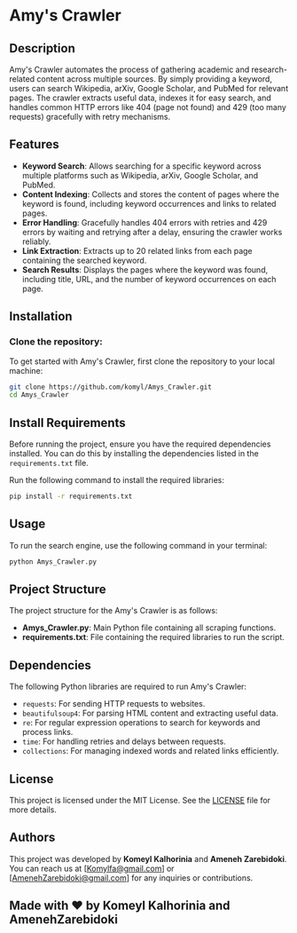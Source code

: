 # Amy's Crawler

## Description

Amy's Crawler automates the process of gathering academic and research-related content across multiple sources. By simply providing a keyword, users can search Wikipedia, arXiv, Google Scholar, and PubMed for relevant pages. The crawler extracts useful data, indexes it for easy search, and handles common HTTP errors like 404 (page not found) and 429 (too many requests) gracefully with retry mechanisms.

## Features

- **Keyword Search**: Allows searching for a specific keyword across multiple platforms such as Wikipedia, arXiv, Google Scholar, and PubMed.
- **Content Indexing**: Collects and stores the content of pages where the keyword is found, including keyword occurrences and links to related pages.
- **Error Handling**: Gracefully handles 404 errors with retries and 429 errors by waiting and retrying after a delay, ensuring the crawler works reliably.
- **Link Extraction**: Extracts up to 20 related links from each page containing the searched keyword.
- **Search Results**: Displays the pages where the keyword was found, including title, URL, and the number of keyword occurrences on each page.

## Installation

### Clone the repository:

To get started with Amy's Crawler, first clone the repository to your local machine:

```bash
git clone https://github.com/komyl/Amys_Crawler.git
cd Amys_Crawler
```

## Install Requirements

Before running the project, ensure you have the required dependencies installed. You can do this by installing the dependencies listed in the `requirements.txt` file.

Run the following command to install the required libraries:

  ```bash
  pip install -r requirements.txt
 ```

## Usage

To run the search engine, use the following command in your terminal:

```bash
python Amys_Crawler.py
```

## Project Structure

The project structure for the Amy's Crawler is as follows:  

- **Amys_Crawler.py**: Main Python file containing all scraping functions.
- **requirements.txt**: File containing the required libraries to run the script.


## Dependencies

The following Python libraries are required to run Amy's Crawler:

- `requests`: For sending HTTP requests to websites.
- `beautifulsoup4`: For parsing HTML content and extracting useful data.
- `re`: For regular expression operations to search for keywords and process links.
- `time`: For handling retries and delays between requests.
- `collections`: For managing indexed words and related links efficiently.

## License

This project is licensed under the MIT License. See the [LICENSE](LICENSE) file for more details.


## Authors

This project was developed by **Komeyl Kalhorinia** and **Ameneh Zarebidoki**. You can reach us at [Komylfa@gmail.com] or [AmenehZarebidoki@gmail.com] for any inquiries or contributions.

## Made with ❤️ by Komeyl Kalhorinia and AmenehZarebidoki


